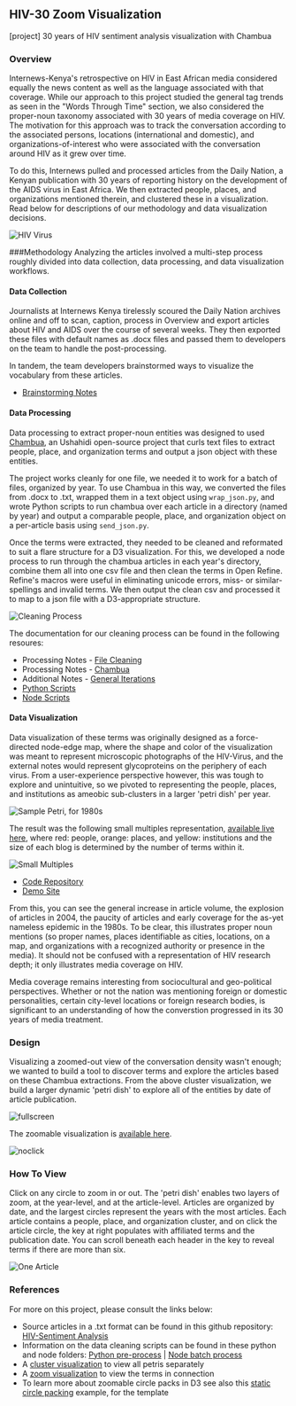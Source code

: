 
## HIV-30 Zoom Visualization

[project] 30 years of HIV sentiment analysis visualization with Chambua

### Overview
Internews-Kenya's retrospective on HIV in East African media considered equally the news content as well as the language associated with that coverage. While our approach to this project studied the general tag trends as seen in the "Words Through Time" section, we also considered the proper-noun taxonomy associated with 30 years of media coverage on HIV. The motivation for this approach was to track the conversation according to the associated persons, locations (international and domestic), and organizations-of-interest who were associated with the conversation around HIV as it grew over time.

To do this, Internews pulled and processed articles from the Daily Nation, a Kenyan publication with 30 years of reporting history on the development of the AIDS virus in East Africa. We then extracted people, places, and organizations mentioned therein, and clustered these in a visualization. Read below for descriptions of our methodology and data visualization decisions.

![HIV Virus](https://raw.githubusercontent.com/auremoser/hiv-30_zoom/master/assets/diagram-virus.png)

###Methodology
Analyzing the articles involved a multi-step process roughly divided into data collection, data processing, and data visualization workflows.

#### Data Collection
Journalists at Internews Kenya tirelessly scoured the Daily Nation archives online and off to scan, caption, process in Overview and export articles about HIV and AIDS over the course of several weeks. They then exported these files with default names as .docx files and passed them to developers on the team to handle the post-processing.

In tandem, the team developers brainstormed ways to visualize the vocabulary from these articles.

* [Brainstorming Notes](https://github.com/internews-ke/hiv-30/blob/master/Sentiment_Analysis/notes/notes.md)

#### Data Processing
Data processing to extract proper-noun entities was designed to used [Chambua](https://github.com/ushahidi/Chambua), an Ushahidi open-source project that curls text files to extract people, place, and organization terms and output a json object with these entities.

The project works cleanly for one file, we needed it to work for a batch of files, organized by year. To use Chambua in this way, we converted the files from .docx to .txt, wrapped them in a text object using `wrap_json.py`, and wrote Python scripts to run chambua over each article in a directory (named by year) and output a comparable people, place, and organization object on a per-article basis using `send_json.py`.

Once the terms were extracted, they needed to be cleaned and reformated to suit a flare structure for a D3 visualization. For this, we developed a node process to run through the chambua articles in each year's directory, combine them all into one csv file and then clean the terms in Open Refine. Refine's macros were useful in eliminating unicode errors, miss- or similar- spellings and invalid terms. We then output the clean csv and processed it to map to a json file with a D3-appropriate structure.

![Cleaning Process](https://raw.githubusercontent.com/auremoser/hiv-30_zoom/master/assets/zm-data-cleaning.jpg)

The documentation for our cleaning process can be found in the following resoures:

* Processing Notes - [File Cleaning](https://github.com/internews-ke/hiv-30/blob/master/Sentiment_Analysis/notes/sed-cleaning-notes.md)
* Processing Notes - [Chambua](https://github.com/internews-ke/hiv-30/blob/master/Sentiment_Analysis/notes/hiv%4030_chambua_5-20-14.md)
* Additional Notes - [General Iterations](https://github.com/internews-ke/hiv-30/tree/master/Sentiment_Analysis/notes)
* [Python Scripts](https://github.com/internews-ke/hiv-30/tree/master/Sentiment_Analysis/python)
* [Node Scripts](https://github.com/internews-ke/hiv-30/tree/master/Sentiment_Analysis/node)

#### Data Visualization
Data visualization of these terms was originally designed as a force-directed node-edge map, where the shape and color of the visualization was meant to represent microscopic photographs of the HIV-Virus, and the external notes would represent glycoproteins on the periphery of each virus. From a user-experience perspective however, this was tough to explore and unintuitive, so we pivoted to representing the people, places, and institutions as ameobic sub-clusters in a larger 'petri dish' per year.

![Sample Petri, for 1980s](https://raw.githubusercontent.com/auremoser/hiv-30_zoom/master/assets/1980s-pack.png)

The result was the following small multiples representation, [available live here](http://auremoser.github.io/hiv-30_cluster/), where red: people, orange: places, and yellow: institutions and the size of each blog is determined by the number of terms within it.

![Small Multiples](https://raw.githubusercontent.com/auremoser/hiv-30_zoom/master/assets/zm-smallmulti.jpg)

* [Code Repository](https://github.com/auremoser/hiv-30_cluster)
* [Demo Site](http://auremoser.github.io/hiv-30_cluster/)

From this, you can see the general increase in article volume, the explosion of articles in 2004, the paucity of articles and early coverage for the as-yet nameless epidemic in the 1980s. To be clear, this illustrates proper noun mentions (so proper names, places identifiable as cities, locations, on a map, and organizations with a recognized authority or presence in the media). It should not be confused with a representation of HIV research depth; it only illustrates media coverage on HIV.

Media coverage remains interesting from sociocultural and geo-political perspectives. Whether or not the nation was mentioning foreign or domestic personalities, certain city-level locations or foreign research bodies, is significant to an understanding of how the converstion progressed in its 30 years of media treatment.

### Design
Visualizing a zoomed-out view of the conversation density wasn't enough; we wanted to build a tool to discover terms and explore the articles based on these Chambua extractions. From the above cluster visualization, we build a larger dynamic 'petri dish' to explore all of the entities by date of article publication.

![fullscreen](https://raw.githubusercontent.com/auremoser/hiv-30_zoom/master/assets/zm-fullscreen.jpg)

The zoomable visualization is [available here](http://auremoser.github.io/hiv-30_zoom/).

![noclick](https://raw.githubusercontent.com/auremoser/hiv-30_zoom/master/assets/zm-noclick.jpg)

### How To View
Click on any circle to zoom in or out. The 'petri dish' enables two layers of zoom, at the year-level, and at the article-level. Articles are organized by date, and the largest circles represent the years with the most articles. Each article contains a people, place, and organization cluster, and on click  the article circle, the key at right populates with affiliated terms and the publication date. You can scroll beneath each header in the key to reveal terms if there are more than six.

![One Article](https://raw.githubusercontent.com/auremoser/hiv-30_zoom/master/assets/zm-one_article.jpg)

### References
For more on this project, please consult the links below:

* Source articles in a .txt format can be found in this github repository: [HIV-Sentiment Analysis](https://github.com/internews-ke/hiv-30/tree/master/Sentiment_Analysis/chambua-articles)
* Information on the data cleaning scripts can be found in these python and node folders: [Python pre-process](https://github.com/internews-ke/hiv-30/tree/master/Sentiment_Analysis/python) | [Node batch process](https://github.com/internews-ke/hiv-30/tree/master/Sentiment_Analysis/node)
* A [cluster visualization](http://auremoser.github.io/hiv-30_cluster/) to view all petris separately
* A [zoom visualization](http://auremoser.github.io/hiv-30_zoom/) to view the terms in connection
* To learn more about zoomable circle packs in D3 see also this [static circle packing](/mbostock/4063530) example, for the template
